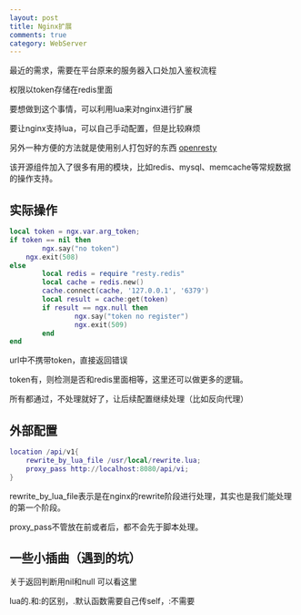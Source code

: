 ```yaml
---
layout: post
title: Nginx扩展
comments: true
category: WebServer
---
```

最近的需求，需要在平台原来的服务器入口处加入鉴权流程

权限以token存储在redis里面

要想做到这个事情，可以利用lua来对nginx进行扩展

要让nginx支持lua，可以自己手动配置，但是比较麻烦

另外一种方便的方法就是使用别人打包好的东西 [openresty](http://openresty.org/)

该开源组件加入了很多有用的模块，比如redis、mysql、memcache等常规数据的操作支持。

## 实际操作

```lua
local token = ngx.var.arg_token;
if token == nil then
        ngx.say("no token")
    ngx.exit(508)
else
        local redis = require "resty.redis"
        local cache = redis.new()
        cache.connect(cache, '127.0.0.1', '6379')
        local result = cache:get(token)
        if result == ngx.null then
                ngx.say("token no register")
                ngx.exit(509)
        end
end
```
url中不携带token，直接返回错误

token有，则检测是否和redis里面相等，这里还可以做更多的逻辑。

所有都通过，不处理就好了，让后续配置继续处理（比如反向代理）

## 外部配置

```lua
location /api/v1{
	rewrite_by_lua_file /usr/local/rewrite.lua;
	proxy_pass http://localhost:8080/api/vi;
}
```

rewrite_by_lua_file表示是在nginx的rewrite阶段进行处理，其实也是我们能处理的第一个阶段。

proxy_pass不管放在前或者后，都不会先于脚本处理。


## 一些小插曲（遇到的坑）

关于返回判断用nil和null 可以看这里

lua的.和:的区别，.默认函数需要自己传self，:不需要